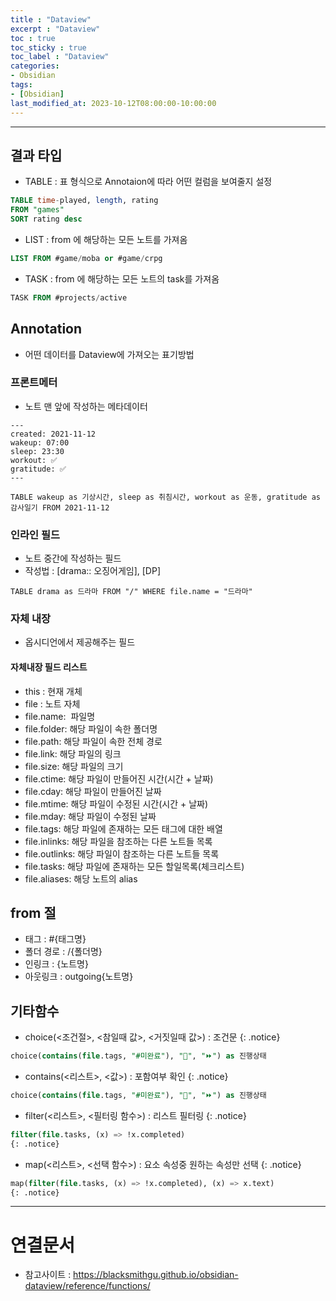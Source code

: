 ```yaml
---
title : "Dataview"
excerpt : "Dataview"
toc : true
toc_sticky : true
toc_label : "Dataview"
categories:
- Obsidian
tags:
- [Obsidian]
last_modified_at: 2023-10-12T08:00:00-10:00:00
---
```

  
---
  
## 결과 타입
- TABLE : 표 형식으로 Annotaion에 따라 어떤 컬럼을 보여줄지 설정
  
```sql
TABLE time-played, length, rating 
FROM "games" 
SORT rating desc
```  
- LIST : from 에 해당하는 모든 노트를 가져옴
  
```sql
LIST FROM #game/moba or #game/crpg
```  
- TASK : from 에 해당하는 모든 노트의 task를 가져옴
  
```sql
TASK FROM #projects/active
```
  
## Annotation
- 어떤 데이터를 Dataview에 가져오는 표기방법
  
### 프론트메터
- 노트 맨 앞에 작성하는 메타데이터

```  
--- 
created: 2021-11-12 
wakeup: 07:00 
sleep: 23:30 
workout: ✅ 
gratitude: ✅ 
---
```

```
TABLE wakeup as 기상시간, sleep as 취침시간, workout as 운동, gratitude as 감사일기 FROM 2021-11-12
```
  
### 인라인 필드
- 노트 중간에 작성하는 필드
- 작성법 : \[drama:: 오징어게임\], \[DP\]

```
TABLE drama as 드라마 FROM "/" WHERE file.name = "드라마"
```
  
### 자체 내장
- 옵시디언에서 제공해주는 필드
  
#### 자체내장 필드 리스트
- this : 현재 개체
- file : 노트 자체
- file.name:  파일명  
- file.folder: 해당 파일이 속한 폴더명  
- file.path: 해당 파일이 속한 전체 경로  
- file.link: 해당 파일의 링크  
- file.size: 해당 파일의 크기  
- file.ctime: 해당 파일이 만들어진 시간(시간 + 날짜)  
- file.cday: 해당 파일이 만들어진 날짜  
- file.mtime: 해당 파일이 수정된 시간(시간 + 날짜)  
- file.mday: 해당 파일이 수정된 날짜  
- file.tags: 해당 파일에 존재하는 모든 태그에 대한 배열   
- file.inlinks: 해당 파일을 참조하는 다른 노트들 목록  
- file.outlinks: 해당 파일이 참조하는 다른 노트들 목록
- file.tasks: 해당 파일에 존재하는 모든 할일목록(체크리스트)
- file.aliases: 해당 노트의 alias
  
## from 절
- 태그 : \#{태그명}
- 폴더 경로 : /{폴더명}
- 인링크 : {노트명}
- 아웃링크 : outgoing{노트명}
  
## 기타함수
- choice(<조건절>, <참일때 값>, <거짓일때 값>) : 조건문 
{: .notice}  
  
```sql
choice(contains(file.tags, "#미완료"), "🚫", "⏩") as 진행상태
```  
- contains(<리스트>, <값>) : 포함여부 확인 
{: .notice}  
  
```sql
choice(contains(file.tags, "#미완료"), "🚫", "⏩") as 진행상태
```  
- filter(<리스트>, <필터링 함수>) : 리스트 필터링 
{: .notice}  
  
```sql
filter(file.tasks, (x) => !x.completed) 
{: .notice}  
```  
- map(<리스트>, <선택 함수>) : 요소 속성중 원하는 속성만 선택 
{: .notice}  
  
```sql
map(filter(file.tasks, (x) => !x.completed), (x) => x.text) 
{: .notice}  
```

---
  
# 연결문서
- 참고사이트 : https://blacksmithgu.github.io/obsidian-dataview/reference/functions/
  
